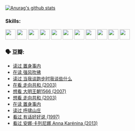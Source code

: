 
[![Anurag's github stats](https://github-readme-stats.vercel.app/api?username=w940853815)](https://github.com/anuraghazra/github-readme-stats)

### Skills:

<code><img height="32" src="https://cdn.jsdelivr.net/npm/simple-icons@v5/icons/python.svg"></code>
<code><img height="32" src="https://cdn.jsdelivr.net/npm/simple-icons@v5/icons/javascript.svg"></code>
<code><img height="32" src="https://cdn.jsdelivr.net/npm/simple-icons@v5/icons/django.svg"></code>
<code><img height="32" src="https://cdn.jsdelivr.net/npm/simple-icons@v5/icons/flask.svg"></code>
<code><img height="32" src="https://cdn.jsdelivr.net/npm/simple-icons@v5/icons/vuetify.svg"></code>
<code><img height="32" src="https://cdn.jsdelivr.net/npm/simple-icons@v5/icons/git.svg"></code>
<code><img height="32" src="https://cdn.jsdelivr.net/npm/simple-icons@v5/icons/docker.svg"></code>
<code><img height="32" src="https://cdn.jsdelivr.net/npm/simple-icons@v5/icons/postgresql.svg"></code>
<code><img height="32" src="https://cdn.jsdelivr.net/npm/simple-icons@v5/icons/elasticsearch.svg"></code>
<code><img height="32" src="https://cdn.jsdelivr.net/npm/simple-icons@v5/icons/macos.svg"></code>
<code><img height="32" src="https://cdn.jsdelivr.net/npm/simple-icons@v5/icons/linux.svg"></code>

### 🗣 豆瓣:

<!-- DOUBAN-ACTIVITIES:START -->
- [读过 置身事内](https://www.douban.com/people/136069238/status/3726223867/?_i=42328186)
- [在读 强风吹拂](https://www.douban.com/people/136069238/status/3725395475/?_i=42328186)
- [读过 当我谈跑步时我谈些什么](https://www.douban.com/people/136069238/status/3715422296/?_i=42328186)
- [在看 走向共和‎ (2003)](https://www.douban.com/people/136069238/status/3711470443/?_i=42328186)
- [想看 大明王朝1566‎ (2007)](https://www.douban.com/people/136069238/status/3710980213/?_i=42328186)
- [想看 走向共和‎ (2003)](https://www.douban.com/people/136069238/status/3710980002/?_i=42328186)
- [在读 置身事内](https://www.douban.com/people/136069238/status/3710472151/?_i=42328186)
- [读过 呼啸山庄](https://www.douban.com/people/136069238/status/3710470617/?_i=42328186)
- [看过 有话好好说‎ (1997)](https://www.douban.com/people/136069238/status/3709833172/?_i=42328186)
- [看过 安娜·卡列尼娜 Anna Karénina‎ (2013)](https://www.douban.com/people/136069238/status/3708942010/?_i=42328186)
<!-- DOUBAN-ACTIVITIES:END -->
<!--
**w940853815/w940853815** is a ✨ _special_ ✨ repository because its `README.md` (this file) appears on your GitHub profile.

Here are some ideas to get you started:

- 🔭 I’m currently working on ...
- 🌱 I’m currently learning ...
- 👯 I’m looking to collaborate on ...
- 🤔 I’m looking for help with ...
- 💬 Ask me about ...
- 📫 How to reach me: ...
- 😄 Pronouns: ...
- ⚡ Fun fact: ...
-->
